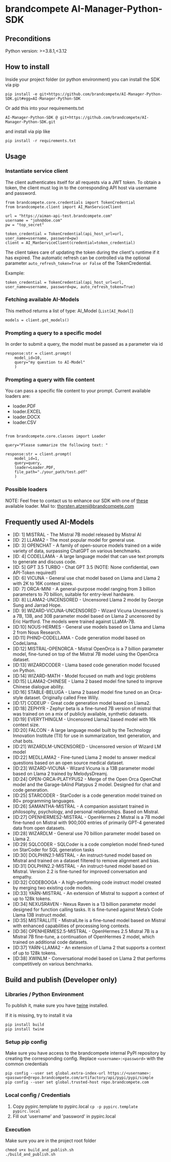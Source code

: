 # brandcompete AI-Manager-Python-SDK

## Preconditions

Python version: >=3.8.1,<3.12

## How to install

Inside your project folder (or python environment) you can install the SDK via pip
```
pip install -e git+https://github.com/brandcompete/AI-Manager-Python-SDK.git#egg=AI-Manager-Python-SDK
```

Or add this into your requirements.txt
```
AI-Manager-Python-SDK @ git+https://github.com/brandcompete/AI-Manager-Python-SDK.git
```
and install via pip like
```
pip install -r requirements.txt
```


## Usage

### Instantiate service client

The client authenticates itself for all requests via a JWT token. 
To obtain a token, the client must log in to the corresponding API host via username and password.

```
from brandcompete.core.credentials import TokenCredential
from brandcompete.client import AI_ManServiceClient

url = "https://aiman-api-test.brandcompete.com"
username = "john@doe.com"
pw = "top_secret"

token_credential = TokenCredential(api_host_url=url, user_name=username, password=pw)
client = AI_ManServiceClient(credential=token_credential)
```

The client takes care of updating the token during the client's runtime if it has expired.
The automatic refresh can be controlled via the optional parameter ```auto_refresh_token=True or False``` of the TokenCredential.

Example:
```
token_credential = TokenCredential(api_host_url=url, user_name=username, password=pw, auto_refresh_token=True)
```

### Fetching available AI-Models

This method returns a list of type: AI_Model (```List[AI_Model]```)

```
models = client.get_models()
```

### Prompting a query to a specific model

In order to submit a query, the model must be passed as a parameter via id
```
response:str = client.prompt(
    model_id=10,
    query="my question to AI-Model"
    )
```

### Prompting a query with file content

You can pass a specific file content to your prompt.
Current available loaders are:
- loader.PDF
- loader.EXCEL
- loader.DOCX
- loader.CSV

```

from brandcompete.core.classes import Loader

query="Please summarize the following text: "
    
response:str = client.prompt(
    model_id=1, 
    query=query, 
    loader=Loader.PDF, 
    file_path="./your_path/test.pdf"
    )
```

### Possible loaders

NOTE: Feel free to contact us to enhance our SDK with one of [these](https://llamahub.ai/?tab=loaders) available loader.
Mail to: thorsten.atzeni@brandcompete.com
## Frequently used AI-Models

- [ID: 1] MISTRAL                   - The Mistral 7B model released by Mistral AI
- [ID: 2] LLAMA2                    - The most popular model for general use.
- [ID: 3] OPENCHAT                  - A family of open-source models trained on a wide variety of data, surpassing ChatGPT on various benchmarks.
- [ID: 4] CODELLAMA                 - A large language model that can use text prompts to generate and discuss code.
- [ID: 5] GPT 3.5 TURBO             - Chat GPT 3.5 (NOTE: None confidential, own API-Token required!)
- [ID: 6] VICUNA                    - General use chat model based on Llama and Llama 2 with 2K to 16K context sizes.
- [ID: 7] ORCA-MINI                 - A general-purpose model ranging from 3 billion parameters to 70 billion, suitable for entry-level hardware. 
- [ID: 8] LLAMA2-UNCENSORED         - Uncensored Llama 2 model by George Sung and Jarrad Hope.
- [ID: 9] WIZARD-VICUNA-UNCENSORED  - Wizard Vicuna Uncensored is a 7B, 13B, and 30B parameter model based on Llama 2 uncensored by Eric Hartford. The models were trained against LLaMA-7B.
- [ID:10] NOUS-HERMES               - General use models based on Llama and Llama 2 from Nous Research.
- [ID:11] PHIND-CODELLAMA           - Code generation model based on CodeLlama.
- [ID:12] MISTRAL-OPENORCA          - Mistral OpenOrca is a 7 billion parameter model, fine-tuned on top of the Mistral 7B model using the OpenOrca dataset.
- [ID:13] WIZARDCODER               - Llama based code generation model focused on Python.
- [ID:14] WIZARD-MATH               - Model focused on math and logic problems
- [ID:15] LLAMA2-CHINESE            - Llama 2 based model fine tuned to improve Chinese dialogue ability.
- [ID:16] STABLE-BELUGA             - Llama 2 based model fine tuned on an Orca-style dataset. Originally called Free Willy.
- [ID:17] CODEUP                    - Great code generation model based on Llama2.
- [ID:18] ZEPHYR                    - Zephyr beta is a fine-tuned 7B version of mistral that was trained on on a mix of publicly available, synthetic datasets.
- [ID:19] EVERYTHINGLM              - Uncensored Llama2 based model with 16k context size.
- [ID:20] FALCON                    - A large language model built by the Technology Innovation Institute (TII) for use in summarization, text generation, and chat bots.
- [ID:21] WIZARDLM-UNCENSORED       - Uncensored version of Wizard LM model
- [ID:22] MEDLLAMA2                 - Fine-tuned Llama 2 model to answer medical questions based on an open source medical dataset.
- [ID:23] WIZARD-VICUNA             - Wizard Vicuna is a 13B parameter model based on Llama 2 trained by MelodysDreamj.
- [ID:24] OPEN-ORCA-PLATYPUS2       - Merge of the Open Orca OpenChat model and the Garage-bAInd Platypus 2 model. Designed for chat and code generation.
- [ID:25] STARCODER                 - StarCoder is a code generation model trained on 80+ programming languages.
- [ID:26] SAMANTHA-MISTRAL          - A companion assistant trained in philosophy, psychology, and personal relationships. Based on Mistral.
- [ID:27] OPENHERMES2-MISTRAL       - OpenHermes 2 Mistral is a 7B model fine-tuned on Mistral with 900,000 entries of primarily GPT-4 generated data from open datasets.
- [ID:28] WIZARDLM                  - General use 70 billion parameter model based on Llama 2.
- [ID:29] SQLCODER                  - SQLCoder is a code completion model fined-tuned on StarCoder for SQL generation tasks
- [ID:30] DOLPHIN2.1-MISTRAL        - An instruct-tuned model based on Mistral and trained on a dataset filtered to remove alignment and bias.
- [ID:31] DOLPHIN2.2-MISTRAL        - An instruct-tuned model based on Mistral. Version 2.2 is fine-tuned for improved conversation and empathy.
- [ID:32] CODEBOOGA                 - A high-performing code instruct model created by merging two existing code models.
- [ID:33] YARN-MISTRAL              - An extension of Mistral to support a context of up to 128k tokens.
- [ID:34] NEXUSRAVEN                - Nexus Raven is a 13 billion parameter model designed for function calling tasks. It is fine-tuned against Meta’s Code Llama 13B instruct model.
- [ID:35] MISTRALLITE               - MistralLite is a fine-tuned model based on Mistral with enhanced capabilities of processing long contexts.
- [ID:36] OPENHERMES2.5-MISTRAL     - OpenHermes 2.5 Mistral 7B is a Mistral 7B fine-tune, a continuation of OpenHermes 2 model, which trained on additional code datasets.
- [ID:37] YARN-LLAMA2               - An extension of Llama 2 that supports a context of up to 128k tokens.
- [ID:38] XWINLM                    - Conversational model based on Llama 2 that performs competitively on various benchmarks.

## Build and publish (Developer only)

### Libraries / Python Environment

To publish it, make sure you have [twine](https://twine.readthedocs.io/) installed.

If it is missing, try to install it via
```
pip install build
pip install twine
```
### Setup pip config 

Make sure you have access to the brandcompete internal PyPI repository by creating the corresponding config.
Replace ```<username>:<password>``` with the common credentials

```
pip config --user set global.extra-index-url https://<username>:<password>@repo.brandcompete.com/artifactory/api/pypi/pypi/simple
pip config --user set global.trusted-host repo.brandcompete.com
```

### Local config / Credentials
1) Copy pypirc.template to pypirc.local ```cp -p pypirc.template pypirc.local```
2) Fill out 'username' and 'password' in pypirc.local

### Execution

Make sure you are in the project root folder

```
chmod u+x build_and_publish.sh
./build_and_publish.sh   
```
